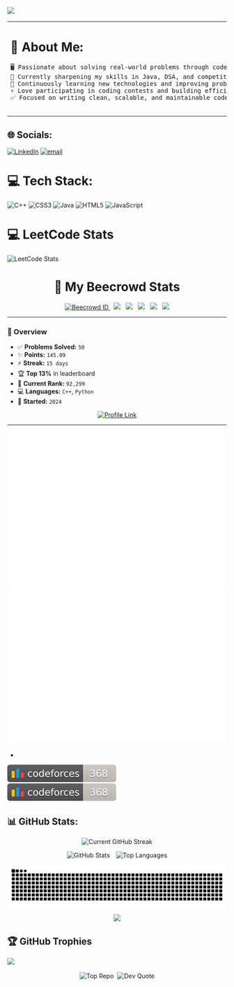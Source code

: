 ![](https://komarev.com/ghpvc/?username=Algo-Pilot&label=PROFILE+VIEWS)




<table>
  <tr>
    <td>
      <h1>💫 About Me:</h1>
      <pre>
🖥️ Passionate about solving real-world problems through code.
🎯 Currently sharpening my skills in Java, DSA, and competitive programming.
🌱 Continuously learning new technologies and improving problem-solving strategies.
⚡ Love participating in coding contests and building efficient solutions.
✅ Focused on writing clean, scalable, and maintainable code.
      </pre>
    </td>
    <td>
      <img src="https://user-images.githubusercontent.com/74038190/219923823-bf1ce878-c6b8-4faa-be07-93e6b1006521.gif" width="300">
    </td>
  </tr>
</table>




## 🌐 Socials:
[![LinkedIn](https://img.shields.io/badge/LinkedIn-%230077B5.svg?logo=linkedin&logoColor=white)](https://linkedin.com/in/https://www.linkedin.com/in/algopilot/) [![email](https://img.shields.io/badge/Email-D14836?logo=gmail&logoColor=white)](mailto:fahimasfaq01@gmail.com) 

# 💻 Tech Stack:
![C++](https://img.shields.io/badge/c++-%2300599C.svg?style=plastic&logo=c%2B%2B&logoColor=white) ![CSS3](https://img.shields.io/badge/css3-%231572B6.svg?style=plastic&logo=css3&logoColor=white) ![Java](https://img.shields.io/badge/java-%23ED8B00.svg?style=plastic&logo=openjdk&logoColor=white) ![HTML5](https://img.shields.io/badge/html5-%23E34F26.svg?style=plastic&logo=html5&logoColor=white) ![JavaScript](https://img.shields.io/badge/javascript-%23323330.svg?style=plastic&logo=javascript&logoColor=%23F7DF1E)



# 💻 LeetCode Stats
![LeetCode Stats](https://leetcard.jacoblin.cool/AlgoPilot?theme=forest&font=Fira%20Code&ext=heatmap)

<h1 align="center">🚀 My Beecrowd Stats</h1>

<p align="center">
  <a href="https://www.beecrowd.com.br/judge/en/profile/1153590">
    <img src="https://img.shields.io/badge/🪪_Beecrowd_ID-1153590-blueviolet?style=plastic&labelColor=2d2d2d" height="28" alt="Beecrowd ID" />
  </a>
  &nbsp;
  <img src="https://img.shields.io/badge/✅_Solved-50-success?style=plastic&labelColor=2d2d2d" height="28">
  &nbsp;
  <img src="https://img.shields.io/badge/✨_Points-145.09-yellow?style=plastic&labelColor=2d2d2d" height="28">
  &nbsp;
  <img src="https://img.shields.io/badge/⚡_Streak-15_days-orange?style=plastic&labelColor=2d2d2d" height="28">
  &nbsp;
  <img src="https://img.shields.io/badge/🏆_Top-13%25-cyan?style=plastic&labelColor=2d2d2d&color=00bcd4" height="28">
  &nbsp;
  <img src="https://img.shields.io/badge/🔰_Rank-92,299-green?style=plastic&labelColor=2d2d2d" height="28">
</p>

---

### 🧠 Overview

- ✅ **Problems Solved:** `50`  
- ✨ **Points:** `145.09`  
- ⚡ **Streak:** `15 days`  
- 🏆 **Top 13%** in leaderboard  
- 🔰 **Current Rank:** `92,299`  
- 💻 **Languages:** `C++`, `Python`  
- 📅 **Started:** `2024`

<p align="center">
  <a href="https://www.beecrowd.com.br/judge/en/profile/1153590">
    <img src="https://img.shields.io/badge/View%20My%20Profile-Click%20Here-green?style=plastic&labelColor=2d2d2d" alt="Profile Link">
  </a>
</p>  
 

  

---
![](https://raw.githubusercontent.com/Algo-Pilot/friendly-waffle/main/output/light_card.svg#gh-dark-mode-only)
![](https://raw.githubusercontent.com//Algo-Pilot/friendly-waffle/main/output/light_card.svg)

-

![](https://raw.githubusercontent.com/Algo-Pilot/friendly-waffle/main/output/max_rating.svg)
![](https://raw.githubusercontent.com/Algo-Pilot/friendly-waffle/main/output/rating.svg)

<h2>📊 GitHub Stats:</h2>

<!-- Centered Current Streak -->
<p align="center">
  <img src="https://nirzak-streak-stats.vercel.app/?user=algo-pilot&theme=dark&hide_border=true" alt="Current GitHub Streak"/>
</p>

<!-- Side-by-side Stats and Languages with spacing -->
<p align="center">
  <img src="https://github-readme-stats.vercel.app/api?username=algo-pilot&theme=dark&hide_border=true&include_all_commits=true&count_private=true" alt="GitHub Stats" style="margin-right: 10px;"/>
  <img src="https://github-readme-stats.vercel.app/api/top-langs/?username=algo-pilot&theme=dark&hide_border=true&include_all_commits=true&count_private=true&layout=compact" alt="Top Languages"/>
</p>

<img src="https://raw.githubusercontent.com/algo-pilot/algo-pilot/output/snake.svg" alt="Snake animation" />

<div align="center">
  <img src="https://profile-counter.glitch.me/algo-pilot/count.svg?"  />
</div>

###




## 🏆 GitHub Trophies
![](https://github-profile-trophy.vercel.app/?username=algo-pilot&theme=radical&no-frame=false&no-bg=false&margin-w=4)

<p align="center">
  
  <img src="https://github-contributor-stats.vercel.app/api?username=algo-pilot&limit=5&theme=dark&combine_all_yearly_contributions=true" alt="Top Repo" />
  
  <!-- Spacer for visible gap -->
  <img src="https://via.placeholder.com/30x1/00000000/00000000?text=+" alt="" />
  
  <img src="https://quotes-github-readme.vercel.app/api?type=vetical&theme=radical" alt="Dev Quote" />
  
</p>









